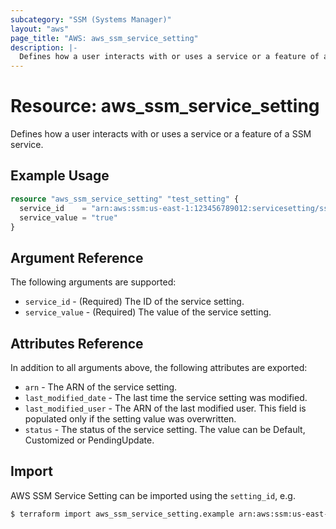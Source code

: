 ```yaml
---
subcategory: "SSM (Systems Manager)"
layout: "aws"
page_title: "AWS: aws_ssm_service_setting"
description: |-
  Defines how a user interacts with or uses a service or a feature of a SSM service.
---
```


# Resource: aws_ssm_service_setting

Defines how a user interacts with or uses a service or a feature of a SSM service.

## Example Usage

```terraform
resource "aws_ssm_service_setting" "test_setting" {
  service_id    = "arn:aws:ssm:us-east-1:123456789012:servicesetting/ssm/parameter-store/high-throughput-enabled"
  service_value = "true"
}
```

## Argument Reference

The following arguments are supported:

* `service_id` - (Required) The ID of the service setting.
* `service_value` - (Required) The value of the service setting.

## Attributes Reference

In addition to all arguments above, the following attributes are exported:

* `arn` - The ARN of the service setting.
* `last_modified_date` - The last time the service setting was modified.
* `last_modified_user` - The ARN of the last modified user. This field is populated only if the setting value was overwritten.
* `status` - The status of the service setting. The value can be Default, Customized or PendingUpdate.

## Import

AWS SSM Service Setting can be imported using the `setting_id`, e.g.

```sh
$ terraform import aws_ssm_service_setting.example arn:aws:ssm:us-east-1:123456789012:servicesetting/ssm/parameter-store/high-throughput-enabled
```
